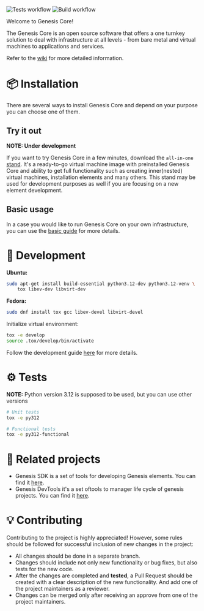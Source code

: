 ![Tests workflow](https://github.com/infraguys/genesis_core/actions/workflows/tests.yml/badge.svg)
![Build workflow](https://github.com/infraguys/genesis_core/actions/workflows/build.yml/badge.svg)

Welcome to Genesis Core!

The Genesis Core is an open source software that offers a one turnkey solution to deal with infrastructure at all levels - from bare metal and virtual machines to applications and services.

Refer to the [wiki](https://github.com/infraguys/genesis_core/wiki) for more detailed information.


# 📦 Installation 

There are several ways to install Genesis Core and depend on your purpose you can choose one of them.

## Try it out
**NOTE: Under development**

If you want to try Genesis Core in a few minutes, download the `all-in-one` [stand](https://github.com/infraguys/gci_dev_all_in_one). It's a ready-to-go virtual machine image with preinstalled Genesis Core and ability to get full functionality such as creating inner(nested) virtual machines, installation elements and many others.
This stand may be used for development purposes as well if you are focusing on a new element development.

## Basic usage

In a case you would like to run Genesis Core on your own infrastructure, you can use the [basic guide](https://github.com/infraguys/genesis_core/wiki/BasicUsage) for more details.

# 🚀 Development

**Ubuntu:**
```bash
sudo apt-get install build-essential python3.12-dev python3.12-venv \
    tox libev-dev libvirt-dev
```

**Fedora:**
```bash
sudo dnf install tox gcc libev-devel libvirt-devel
```

Initialize virtual environment:

```bash
tox -e develop
source .tox/develop/bin/activate
```

Follow the development guide [here](https://github.com/infraguys/genesis_core/wiki/DevelopmentGuide) for more details.

# ⚙️ Tests
**NOTE:** Python version 3.12 is supposed to be used, but you can use other versions

```bash
# Unit tests
tox -e py312

# Functional tests
tox -e py312-functional
```

# 🔗 Related projects

- Genesis SDK is a set of tools for developing Genesis elements. You can find it [here](https://github.com/infraguys/gcl_sdk).
- Genesis DevTools it's a set oftools to manager life cycle of genesis projects. You can find it [here](https://github.com/infraguys/genesis_devtools).


# 💡 Contributing

Contributing to the project is highly appreciated! However, some rules should be followed for successful inclusion of new changes in the project:
- All changes should be done in a separate branch.
- Changes should include not only new functionality or bug fixes, but also tests for the new code.
- After the changes are completed and **tested**, a Pull Request should be created with a clear description of the new functionality. And add one of the project maintainers as a reviewer.
- Changes can be merged only after receiving an approve from one of the project maintainers.

